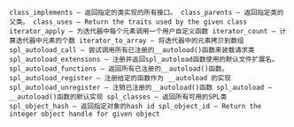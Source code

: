 
`
class_implements — 返回指定的类实现的所有接口。
class_parents — 返回指定类的父类。
class_uses — Return the traits used by the given class
iterator_apply — 为迭代器中每个元素调用一个用户自定义函数
iterator_count — 计算迭代器中元素的个数
iterator_to_array — 将迭代器中的元素拷贝到数组
spl_autoload_call — 尝试调用所有已注册的__autoload()函数来装载请求类
spl_autoload_extensions — 注册并返回spl_autoload函数使用的默认文件扩展名。
spl_autoload_functions — 返回所有已注册的__autoload()函数。
spl_autoload_register — 注册给定的函数作为 __autoload 的实现
spl_autoload_unregister — 注销已注册的__autoload()函数
spl_autoload — __autoload()函数的默认实现
spl_classes — 返回所有可用的SPL类
spl_object_hash — 返回指定对象的hash id
spl_object_id — Return the integer object handle for given object
`
